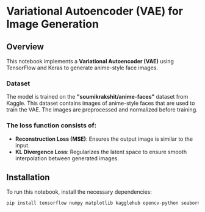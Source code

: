 # Variational Autoencoder (VAE) for Image Generation  

## Overview  

This notebook implements a **Variational Autoencoder (VAE)** using TensorFlow and Keras to generate anime-style face images.

### **Dataset**  
The model is trained on the **"soumikrakshit/anime-faces"** dataset from Kaggle. This dataset contains images of anime-style faces that are used to train the VAE. The images are preprocessed and normalized before training.  

### The **loss function** consists of:  
- **Reconstruction Loss (MSE)**: Ensures the output image is similar to the input.  
- **KL Divergence Loss**: Regularizes the latent space to ensure smooth interpolation between generated images.  

## Installation  

To run this notebook, install the necessary dependencies:  

```bash
pip install tensorflow numpy matplotlib kagglehub opencv-python seaborn
